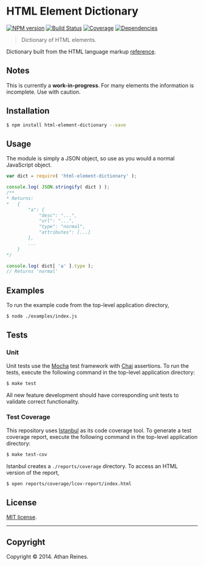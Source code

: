 HTML Element Dictionary
=======================
[![NPM version][npm-image]][npm-url] [![Build Status][travis-image]][travis-url] [![Coverage][coveralls-image]][coveralls-url] [![Dependencies][dependencies-image]][dependencies-url]

> Dictionary of HTML elements.

Dictionary built from the HTML language markup [reference](http://www.w3.org/TR/html-markup/).


## Notes

This is currently a __work-in-progress__. For many elements the information is incomplete. Use with caution.


## Installation

``` bash
$ npm install html-element-dictionary --save
```


## Usage

The module is simply a JSON object, so use as you would a normal JavaScript object.

``` javascript
var dict = require( 'html-element-dictionary' );

console.log( JSON.stringify( dict ) );
/**
* Returns:
*	{
		"a": {
			"desc": "...",
			"url": "...",
			"type": "normal",
			"attributes": [...]
		},
		...
	}
*/

console.log( dict[ 'a' ].type );
// Returns 'normal'
```

## Examples

To run the example code from the top-level application directory,

``` bash
$ node ./examples/index.js
```


## Tests

### Unit

Unit tests use the [Mocha](http://visionmedia.github.io/mocha) test framework with [Chai](http://chaijs.com) assertions. To run the tests, execute the following command in the top-level application directory:

``` bash
$ make test
```

All new feature development should have corresponding unit tests to validate correct functionality.


### Test Coverage

This repository uses [Istanbul](https://github.com/gotwarlost/istanbul) as its code coverage tool. To generate a test coverage report, execute the following command in the top-level application directory:

``` bash
$ make test-cov
```

Istanbul creates a `./reports/coverage` directory. To access an HTML version of the report,

``` bash
$ open reports/coverage/lcov-report/index.html
```


## License

[MIT license](http://opensource.org/licenses/MIT). 


---
## Copyright

Copyright &copy; 2014. Athan Reines.



[npm-image]: http://img.shields.io/npm/v/html-element-dictionary.svg
[npm-url]: https://npmjs.org/package/html-element-dictionary

[travis-image]: http://img.shields.io/travis/element-io/html-element-dictionary/master.svg
[travis-url]: https://travis-ci.org/element-io/html-element-dictionary

[coveralls-image]: https://img.shields.io/coveralls/element-io/html-element-dictionary/master.svg
[coveralls-url]: https://coveralls.io/r/element-io/html-element-dictionary?branch=master

[dependencies-image]: http://img.shields.io/david/element-io/html-element-dictionary.svg
[dependencies-url]: https://david-dm.org/element-io/html-element-dictionary

[dev-dependencies-image]: http://img.shields.io/david/dev/element-io/html-element-dictionary.svg
[dev-dependencies-url]: https://david-dm.org/dev/element-io/html-element-dictionary

[github-issues-image]: http://img.shields.io/github/issues/element-io/html-element-dictionary.svg
[github-issues-url]: https://github.com/element-io/html-element-dictionary/issues
